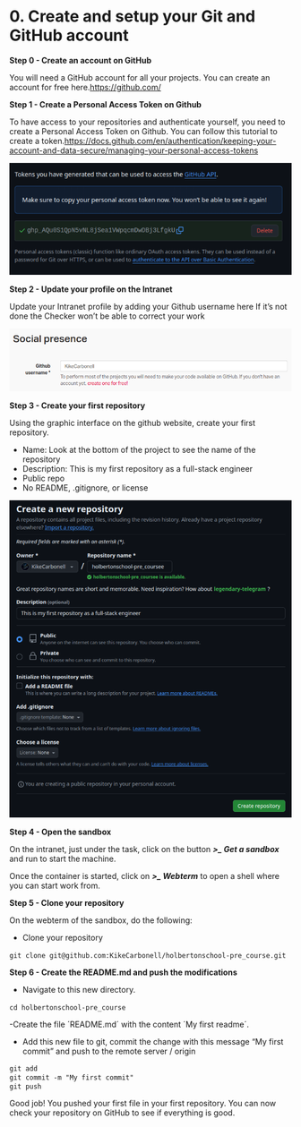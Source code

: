 # 0. Create and setup your Git and GitHub account

**Step 0 - Create an account on GitHub**

You will need a GitHub account for all your projects. You can create an account for free here.https://github.com/

**Step 1 - Create a Personal Access Token on Github**

To have access to your repositories and authenticate yourself, you need to create a Personal Access Token on Github.
You can follow this tutorial to create a token.https://docs.github.com/en/authentication/keeping-your-account-and-data-secure/managing-your-personal-access-tokens

![imagen](images/Captura1.png)

**Step 2 - Update your profile on the Intranet**

Update your Intranet profile by adding your Github username here
If it’s not done the Checker won’t be able to correct your work

![imagen](images/Captura2.png)

**Step 3 - Create your first repository**

Using the graphic interface on the github website, create your first repository.

 - Name: Look at the bottom of the project to see the name of the repository
 - Description: This is my first repository as a full-stack engineer
 - Public repo
 - No README, .gitignore, or license

![imagen](images/Captura3.png)

**Step 4 - Open the sandbox**

On the intranet, just under the task, click on the button ***>_ Get a sandbox*** and run to start the machine.

Once the container is started, click on ***>_ Webterm*** to open a shell where you can start work from.

**Step 5 - Clone your repository**

On the webterm of the sandbox, do the following:

 - Clone your repository

`git clone git@github.com:KikeCarbonell/holbertonschool-pre_course.git`

**Step 6 - Create the README.md and push the modifications**

 - Navigate to this new directory.

`cd holbertonschool-pre_course`

-Create the file ´README.md´ with the content ´My first readme´.

 - Add this new file to git, commit the change with this message “My first commit” and push to the remote server / origin

```
git add
git commit -m "My first commit"
git push
```

Good job!
You pushed your first file in your first repository.
You can now check your repository on GitHub to see if everything is good.